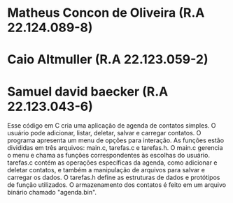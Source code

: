 # Matheus Concon de Oliveira (R.A 22.124.089-8)
# Caio Altmuller (R.A 22.123.059-2)
# Samuel david baecker (R.A 22.123.043-6)

Esse código em C cria uma aplicação de agenda de contatos simples. O usuário pode adicionar, listar, deletar, salvar e carregar contatos. O programa apresenta um menu de opções para interação. As funções estão divididas em três arquivos: main.c, tarefas.c e tarefas.h. O main.c gerencia o menu e chama as funções correspondentes às escolhas do usuário. tarefas.c contém as operações específicas da agenda, como adicionar e deletar contatos, e também a manipulação de arquivos para salvar e carregar os dados. O tarefas.h define as estruturas de dados e protótipos de função utilizados. O armazenamento dos contatos é feito em um arquivo binário chamado "agenda.bin".

